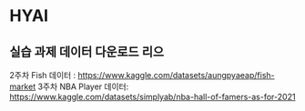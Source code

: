 # HYAI

## 실습 과제 데이터 다운로드 리으

2주차 Fish 데이터 : https://www.kaggle.com/datasets/aungpyaeap/fish-market
3주차 NBA Player 데이터: https://www.kaggle.com/datasets/simplyab/nba-hall-of-famers-as-for-2021
